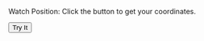 <html>
<body>

<p>Watch Position: Click the button to get your coordinates.</p>

<button onclick="getLocation()">Try It</button>

<p id="demo"></p>

<script>
var x = document.getElementById("demo");

function getLocation() {
    if (navigator.geolocation) {
        navigator.geolocation.watchPosition(showPosition);
    } else {
        x.innerHTML = "Geolocation is not supported by this browser.";
    }
}
function showPosition(position) {
    x.innerHTML = "Latitude: " + position.coords.latitude + 
    "<br>Longitude: " + position.coords.longitude +
    "<br>Accuracy: " + position.coords.accuracy; 
}
</script>
</body>
</html>
